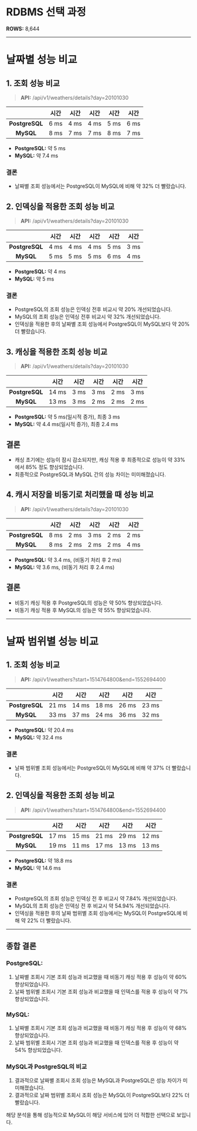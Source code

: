 # RDBMS 선택 과정
**ROWS:** 8,644

---

# 날짜별 성능 비교
## 1. 조회 성능 비교
> **API:** /api/v1/weathers/details?day=20101030

|                |  시간  |  시간  |  시간  |  시간  |  시간  |
|:--------------:|:----:|:----:|:----:|:----:|:----:|
| **PostgreSQL** | 6 ms | 4 ms | 4 ms | 5 ms | 6 ms |
|   **MySQL**    | 8 ms | 7 ms | 7 ms | 8 ms | 7 ms |

- **PostgreSQL:** 약 5 ms
- **MySQL:** 약 7.4 ms

### 결론
- 날짜별 조회 성능에서는 PostgreSQL이 MySQL에 비해 약 32% 더 빨랐습니다.



## 2. 인덱싱을 적용한 조회 성능 비교
> **API:** /api/v1/weathers/details?day=20101030

|                |  시간  |  시간  |  시간  |  시간  |  시간  |
|:--------------:|:----:|:----:|:----:|:----:|:----:|
| **PostgreSQL** | 4 ms | 4 ms | 4 ms | 5 ms | 3 ms |
|   **MySQL**    | 5 ms | 5 ms | 5 ms | 6 ms | 4 ms |

- **PostgreSQL:** 약 4 ms
- **MySQL:** 약 5 ms

### 결론
- PostgreSQL의 조회 성능은 인덱싱 전후 비교시 약 20% 개선되었습니다.
- MySQL의 조회 성능은 인덱싱 전후 비교시 약 32% 개선되었습니다.
- 인덱싱을 적용한 후의 날짜별 조회 성능에서 PostgreSQL이 MySQL보다 약 20% 더 빨랐습니다.



## 3. 캐싱을 적용한 조회 성능 비교
> **API:** /api/v1/weathers/details?day=20101030

|                |  시간   |  시간  |  시간  |  시간  |  시간  |
|:--------------:|:-----:|:----:|:----:|:----:|:----:|
| **PostgreSQL** | 14 ms | 3 ms | 3 ms | 2 ms | 3 ms |
|   **MySQL**    | 13 ms | 3 ms | 2 ms | 2 ms | 2 ms |

- **PostgreSQL:** 약 5 ms(일시적 증가), 최종 3 ms
- **MySQL:** 약 4.4 ms(일시적 증가), 최종 2.4 ms

## 결론
- 캐싱 초기에는 성능이 잠시 감소되지만, 캐싱 적용 후 최종적으로 성능이 약 33% 에서 85% 정도 향상되었습니다.
- 최종적으로 PostgreSQL과 MySQL 간의 성능 차이는 미미해졌습니다.



## 4. 캐시 저장을 비동기로 처리했을 때 성능 비교
> **API:** /api/v1/weathers/details?day=20101030

|                |  시간  |  시간  |  시간  |  시간  |  시간  |
|:--------------:|:----:|:----:|:----:|:----:|:----:|
| **PostgreSQL** | 8 ms | 2 ms | 3 ms | 2 ms | 2 ms |
|   **MySQL**    | 8 ms | 2 ms | 2 ms | 2 ms | 4 ms |

- **PostgreSQL:** 약 3.4 ms, (비동기 처리 후 2 ms)
- **MySQL:** 약 3.6 ms, (비동기 처리 후 2.4 ms)

## 결론
- 비동기 캐싱 적용 후 PostgreSQL의 성능은 약 50% 향상되었습니다.
- 비동기 캐싱 적용 후 MySQL의 성능은 약 55% 향상되었습니다.

---

# 날짜 범위별 성능 비교

## 1. 조회 성능 비교
> **API:** /api/v1/weathers?start=1514764800&end=1552694400

|                |  시간   |  시간   |  시간   |  시간   |  시간   |
|:--------------:|:-----:|:-----:|:-----:|:-----:|:-----:|
| **PostgreSQL** | 21 ms | 14 ms | 18 ms | 26 ms | 23 ms |
|   **MySQL**    | 33 ms | 37 ms | 24 ms | 36 ms | 32 ms |

- **PostgreSQL:** 약 20.4 ms
- **MySQL:** 약 32.4 ms

### 결론
- 날짜 범위별 조회 성능에서는 PostgreSQL이 MySQL에 비해 약 37% 더 빨랐습니다.



## 2. 인덱싱을 적용한 조회 성능 비교
> **API:** /api/v1/weathers?start=1514764800&end=1552694400

|                |  시간   |  시간   |  시간   |  시간   |  시간   |
|:--------------:|:-----:|:-----:|:-----:|:-----:|:-----:|
| **PostgreSQL** | 17 ms | 15 ms | 21 ms | 29 ms | 12 ms |
|   **MySQL**    | 19 ms | 11 ms | 17 ms | 13 ms | 13 ms |

- **PostgreSQL:** 약 18.8 ms
- **MySQL:** 약 14.6 ms

### 결론
- PostgreSQL의 조회 성능은 인덱싱 전 후 비교시 약 7.84% 개선되었습니다.
- MySQL의 조회 성능은 인덱싱 전 후 비교시 약 54.94% 개선되었습니다.
- 인덱싱을 적용한 후의 날짜 범위별 조회 성능에서는 MySQL이 PostgreSQL에 비해 약 22% 더 빨랐습니다.

---

## 종합 결론
### **PostgreSQL:**
1. 날짜별 조회시 기본 조회 성능과 비교했을 때 비동기 캐싱 적용 후 성능이 약 60% 향상되었습니다.
2. 날짜 범위별 조회시 기본 조회 성능과 비교했을 때 인덱스를 적용 후 성능이 약 7% 향상되었습니다.

### **MySQL:**
1. 날짜별 조회시 기본 조회 성능과 비교했을 때 비동기 캐싱 적용 후 성능이 약 68% 향상되었습니다.
2. 날짜 범위별 조회시 기본 조회 성능과 비교했을 때 인덱스를 적용 후 성능이 약 54% 향상되었습니다.

### MySQL과 PostgreSQL의 비교
1. 결과적으로 날짜별 조회시 조회 성능은 MySQL과 PostgreSQL은 성능 차이가 미미해졌습니다.
2. 결과적으로 날짜 범위별 조회시 조회 성능은 MySQL이 PostgreSQL보다 22% 더 빨랐습니다.

해당 분석을 통해 성능적으로 MySQL이 해당 서비스에 있어 더 적합한 선택으로 보입니다.